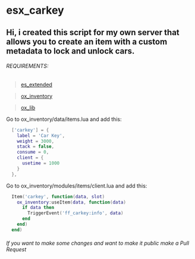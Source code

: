 # esx_carkey
## Hi, i created this script for my own server that allows you to create an item with a custom metadata to lock and unlock cars.

###### REQUIREMENTS:
>[es_extended](https://github.com/esx-framework/esx-legacy)

>[ox_inventory](https://github.com/overextended/ox_inventory)

>[ox_lib](https://github.com/overextended/ox_lib)

Go to ox_inventory/data/items.lua and add this:

```lua
  ['carkey'] = {
    label = 'Car Key',
    weight = 3000,
    stack = false,
    consume = 0,
    client = {
      usetime = 1000
    }
  },
```
  
Go to ox_inventory/modules/items/client.lua and add this:

```lua
  Item('carkey', function(data, slot)
    ox_inventory:useItem(data, function(data)
      if data then
        TriggerEvent('ff_carkey:info', data)
      end
    end)
  end)
```
  
###### If you want to make some changes and want to make it public make a Pull Request
